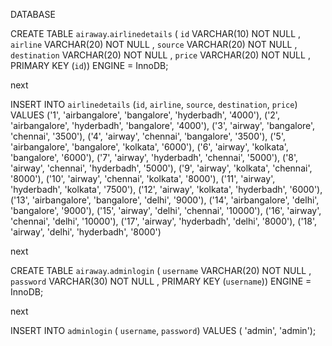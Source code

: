 DATABASE

CREATE TABLE `airaway`.`airlinedetails` ( `id` VARCHAR(10) NOT NULL , `airline` VARCHAR(20) NOT NULL , `source` VARCHAR(20) NOT NULL , `destination` VARCHAR(20) NOT NULL , `price` VARCHAR(20) NOT NULL , PRIMARY KEY (`id`)) ENGINE = InnoDB;






next




INSERT INTO `airlinedetails` (`id`, `airline`, `source`, `destination`, `price`) VALUES ('1', 'airbangalore', 'bangalore', 'hyderbadh', '4000'), ('2', 'airbangalore', 'hyderbadh', 'bangalore', '4000'), ('3', 'airway', 'bangalore', 'chennai', '3500'), ('4', 'airway', 'chennai', 'bangalore', '3500'), ('5', 'airbangalore', 'bangalore', 'kolkata', '6000'), ('6', 'airway', 'kolkata', 'bangalore', '6000'), ('7', 'airway', 'hyderbadh', 'chennai', '5000'), ('8', 'airway', 'chennai', 'hyderbadh', '5000'), ('9', 'airway', 'kolkata', 'chennai', '8000'), ('10', 'airway', 'chennai', 'kolkata', '8000'), ('11', 'airway', 'hyderbadh', 'kolkata', '7500'), ('12', 'airway', 'kolkata', 'hyderbadh', '6000'), ('13', 'airbangalore', 'bangalore', 'delhi', '9000'), ('14', 'airbangalore', 'delhi', 'bangalore', '9000'), ('15', 'airway', 'delhi', 'chennai', '10000'), ('16', 'airway', 'chennai', 'delhi', '10000'), ('17', 'airway', 'hyderbadh', 'delhi', '8000'), ('18', 'airway', 'delhi', 'hyderbadh', '8000')

 



next 


CREATE TABLE `airaway`.`adminlogin` ( `username` VARCHAR(20) NOT NULL , `password` VARCHAR(30) NOT NULL , PRIMARY KEY (`username`)) ENGINE = InnoDB;



next

INSERT INTO `adminlogin` ( `username`, `password`) VALUES ( 'admin', 'admin');
